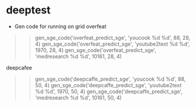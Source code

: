 deeptest
========

+ Gen code for running on grid
overfeat
>> gen_sge_code('overfeat_predict_sge', 'youcook %d %d', 88, 28, 4)
>> gen_sge_code('overfeat_predict_sge', 'youtube2text %d %d', 1970, 28, 4)
>> gen_sge_code('overfeat_predict_sge', 'medresearch %d %d', 10161, 28, 4)

deepcafee
>> gen_sge_code('deepcaffe_predict_sge', 'youcook %d %d', 88, 50, 4)
>> gen_sge_code('deepcaffe_predict_sge', 'youtube2text %d %d', 1970, 50, 4)
>> gen_sge_code('deepcaffe_predict_sge', 'medresearch %d %d', 10161, 50, 4)

